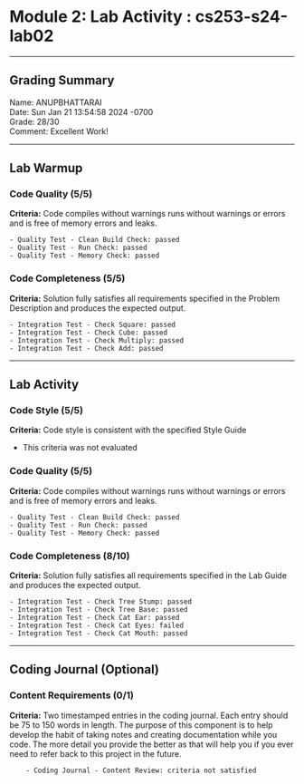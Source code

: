 # Module 2: Lab Activity : cs253-s24-lab02  

---

## Grading Summary  
Name: ANUPBHATTARAI  
Date: Sun Jan 21 13:54:58 2024 -0700  
Grade: 28/30  
Comment: Excellent Work!  

---

## Lab Warmup  
### Code Quality (5/5)  
**Criteria:**  Code compiles without warnings runs without warnings or errors and is free of memory errors and leaks.  
```
- Quality Test - Clean Build Check: passed 
- Quality Test - Run Check: passed 
- Quality Test - Memory Check: passed 
```
### Code Completeness (5/5)  
**Criteria:**  Solution fully satisfies all requirements specified in the Problem Description and produces the expected output.  
```
- Integration Test - Check Square: passed 
- Integration Test - Check Cube: passed 
- Integration Test - Check Multiply: passed 
- Integration Test - Check Add: passed 
```

---

## Lab Activity  
### Code Style (5/5)  
**Criteria:**  Code style is consistent with the specified Style Guide  

- This criteria was not evaluated

### Code Quality (5/5)  
**Criteria:**  Code compiles without warnings runs without warnings or errors and is free of memory errors and leaks.  
```
- Quality Test - Clean Build Check: passed 
- Quality Test - Run Check: passed 
- Quality Test - Memory Check: passed 
```
### Code Completeness (8/10)  
**Criteria:**  Solution fully satisfies all requirements specified in the Lab Guide and produces the expected output.  
```
- Integration Test - Check Tree Stump: passed 
- Integration Test - Check Tree Base: passed 
- Integration Test - Check Cat Ear: passed 
- Integration Test - Check Cat Eyes: failed 
- Integration Test - Check Cat Mouth: passed 
```

---

## Coding Journal (Optional)  
### Content Requirements (0/1)  
**Criteria:**  Two timestamped entries in the coding journal. Each entry should be 75 to 150 words in length. The purpose of this component is to help develop the habit of taking notes and creating documentation while you code. The more detail you provide the better as that will help you if you ever need to refer back to this project in the future.     
```
    - Coding Journal - Content Review: criteria not satisfied 
```
